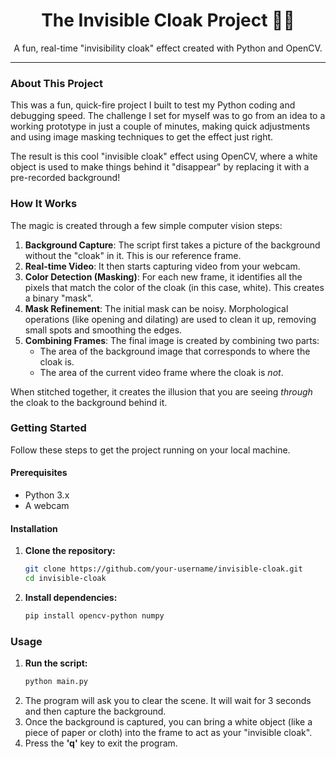 <h1 align="center">The Invisible Cloak Project 🧙‍♂️</h1>

<p align="center">
  A fun, real-time "invisibility cloak" effect created with Python and OpenCV.
</p>

---

### About This Project

This was a fun, quick-fire project I built to test my Python coding and debugging speed. The challenge I set for myself was to go from an idea to a working prototype in just a couple of minutes, making quick adjustments and using image masking techniques to get the effect just right.

The result is this cool "invisible cloak" effect using OpenCV, where a white object is used to make things behind it "disappear" by replacing it with a pre-recorded background!

### How It Works

The magic is created through a few simple computer vision steps:

1.  **Background Capture**: The script first takes a picture of the background without the "cloak" in it. This is our reference frame.
2.  **Real-time Video**: It then starts capturing video from your webcam.
3.  **Color Detection (Masking)**: For each new frame, it identifies all the pixels that match the color of the cloak (in this case, white). This creates a binary "mask".
4.  **Mask Refinement**: The initial mask can be noisy. Morphological operations (like opening and dilating) are used to clean it up, removing small spots and smoothing the edges.
5.  **Combining Frames**: The final image is created by combining two parts:
    *   The area of the background image that corresponds to where the cloak is.
    *   The area of the current video frame where the cloak is *not*.

When stitched together, it creates the illusion that you are seeing *through* the cloak to the background behind it.

### Getting Started

Follow these steps to get the project running on your local machine.

#### Prerequisites

*   Python 3.x
*   A webcam

#### Installation

1.  **Clone the repository:**
    ```bash
    git clone https://github.com/your-username/invisible-cloak.git
    cd invisible-cloak
    ```
2.  **Install dependencies:**
    ```bash
    pip install opencv-python numpy
    ```

### Usage

1.  **Run the script:**
    ```bash
    python main.py
    ```
2.  The program will ask you to clear the scene. It will wait for 3 seconds and then capture the background.
3.  Once the background is captured, you can bring a white object (like a piece of paper or cloth) into the frame to act as your "invisible cloak".
4.  Press the **'q'** key to exit the program.

